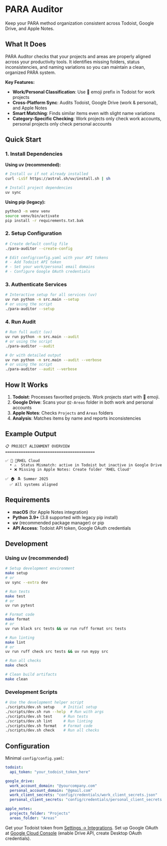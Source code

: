 # PARA Auditor

Keep your PARA method organization consistent across Todoist, Google Drive, and Apple Notes.

## What It Does

PARA Auditor checks that your projects and areas are properly aligned across your productivity tools. It identifies missing folders, status inconsistencies, and naming variations so you can maintain a clean, organized PARA system.

**Key Features:**
- **Work/Personal Classification**: Use 💼 emoji prefix in Todoist for work projects  
- **Cross-Platform Sync**: Audits Todoist, Google Drive (work & personal), and Apple Notes
- **Smart Matching**: Finds similar items even with slight name variations
- **Category-Specific Checking**: Work projects only check work accounts, personal projects only check personal accounts

## Quick Start

### 1. Install Dependencies

**Using uv (recommended):**
```bash
# Install uv if not already installed
curl -LsSf https://astral.sh/uv/install.sh | sh

# Install project dependencies
uv sync
```

**Using pip (legacy):**
```bash
python3 -m venv venv
source venv/bin/activate
pip install -r requirements.txt.bak
```

### 2. Setup Configuration
```bash
# Create default config file
./para-auditor --create-config

# Edit config/config.yaml with your API tokens
# - Add Todoist API token
# - Set your work/personal email domains  
# - Configure Google OAuth credentials
```

### 3. Authenticate Services
```bash
# Interactive setup for all services (uv)
uv run python -m src.main --setup
# or using the script
./para-auditor --setup
```

### 4. Run Audit
```bash
# Run full audit (uv)
uv run python -m src.main --audit
# or using the script
./para-auditor --audit

# Or with detailed output
uv run python -m src.main --audit --verbose
# or using the script
./para-auditor --audit --verbose
```

## How It Works

1. **Todoist**: Processes favorited projects. Work projects start with 💼 emoji.
2. **Google Drive**: Scans your `@2-Areas` folder in both work and personal accounts
3. **Apple Notes**: Checks `Projects` and `Areas` folders
4. **Analysis**: Matches items by name and reports inconsistencies

## Example Output

```
📋 PROJECT ALIGNMENT OVERVIEW
========================================

✅ 🏢 💼RHEL Cloud
  • ⚠️  Status Mismatch: active in Todoist but inactive in Google Drive
  • ❌ Missing in Apple Notes: Create folder 'RHEL Cloud'

✅ 🏠 🏝️ Summer 2025
  ✅ All systems aligned
```

## Requirements

- **macOS** (for Apple Notes integration)
- **Python 3.9+** (3.8 supported with legacy pip install)
- **uv** (recommended package manager) or pip
- **API Access**: Todoist API token, Google OAuth credentials

## Development

### Using uv (recommended)

```bash
# Setup development environment
make setup
# or
uv sync --extra dev

# Run tests
make test
# or
uv run pytest

# Format code
make format
# or
uv run black src tests && uv run ruff format src tests

# Run linting
make lint
# or
uv run ruff check src tests && uv run mypy src

# Run all checks
make check

# Clean build artifacts
make clean
```

### Development Scripts

```bash
# Use the development helper script
./scripts/dev.sh setup    # Initial setup
./scripts/dev.sh run --help  # Run with args
./scripts/dev.sh test     # Run tests
./scripts/dev.sh lint     # Run linting
./scripts/dev.sh format   # Format code
./scripts/dev.sh check    # Run all checks
```

## Configuration

Minimal `config/config.yaml`:
```yaml
todoist:
  api_token: "your_todoist_token_here"

google_drive:
  work_account_domain: "@yourcompany.com"
  personal_account_domain: "@gmail.com"
  work_client_secrets: "config/credentials/work_client_secrets.json"
  personal_client_secrets: "config/credentials/personal_client_secrets.json"

apple_notes:
  projects_folder: "Projects"
  areas_folder: "Areas"
```

Get your Todoist token from [Settings → Integrations](https://todoist.com/prefs/integrations). Set up Google OAuth at [Google Cloud Console](https://console.cloud.google.com/) (enable Drive API, create Desktop OAuth credentials).